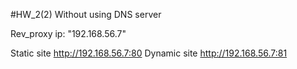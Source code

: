 #HW_2(2)
Without using DNS server

Rev_proxy ip: "192.168.56.7"

Static site http://192.168.56.7:80
Dynamic site http://192.168.56.7:81
